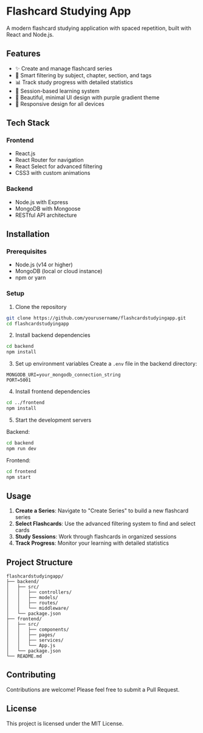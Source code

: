 # Flashcard Studying App

A modern flashcard studying application with spaced repetition, built with React and Node.js.

## Features

- ✨ Create and manage flashcard series
- 🎯 Smart filtering by subject, chapter, section, and tags
- 📊 Track study progress with detailed statistics
- 🔄 Session-based learning system
- 🎨 Beautiful, minimal UI design with purple gradient theme
- 📱 Responsive design for all devices

## Tech Stack

### Frontend
- React.js
- React Router for navigation
- React Select for advanced filtering
- CSS3 with custom animations

### Backend
- Node.js with Express
- MongoDB with Mongoose
- RESTful API architecture

## Installation

### Prerequisites
- Node.js (v14 or higher)
- MongoDB (local or cloud instance)
- npm or yarn

### Setup

1. Clone the repository
```bash
git clone https://github.com/yourusername/flashcardstudyingapp.git
cd flashcardstudyingapp
```

2. Install backend dependencies
```bash
cd backend
npm install
```

3. Set up environment variables
Create a `.env` file in the backend directory:
```
MONGODB_URI=your_mongodb_connection_string
PORT=5001
```

4. Install frontend dependencies
```bash
cd ../frontend
npm install
```

5. Start the development servers

Backend:
```bash
cd backend
npm run dev
```

Frontend:
```bash
cd frontend
npm start
```

## Usage

1. **Create a Series**: Navigate to "Create Series" to build a new flashcard series
2. **Select Flashcards**: Use the advanced filtering system to find and select cards
3. **Study Sessions**: Work through flashcards in organized sessions
4. **Track Progress**: Monitor your learning with detailed statistics

## Project Structure

```
flashcardstudyingapp/
├── backend/
│   ├── src/
│   │   ├── controllers/
│   │   ├── models/
│   │   ├── routes/
│   │   └── middleware/
│   └── package.json
├── frontend/
│   ├── src/
│   │   ├── components/
│   │   ├── pages/
│   │   ├── services/
│   │   └── App.js
│   └── package.json
└── README.md
```

## Contributing

Contributions are welcome! Please feel free to submit a Pull Request.

## License

This project is licensed under the MIT License.